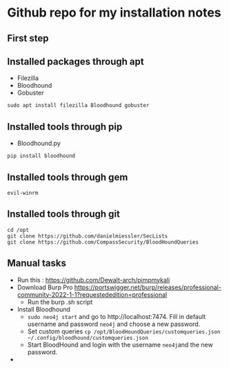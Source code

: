# Github repo for my installation notes

## First step


## Installed packages through apt
- Filezilla
- Bloodhound
- Gobuster
```
sudo apt install filezilla Bloodhound gobuster
```

## Installed tools through pip
- Bloodhound.py
```
pip install bloodhound
```

## Installed tools through gem
```
evil-winrm
```

## Installed tools through git
```
cd /opt
git clone https://github.com/danielmiessler/SecLists
git clone https://github.com/CompassSecurity/BloodHoundQueries
```


## Manual tasks
- Run this : https://github.com/Dewalt-arch/pimpmykali
- Download Burp Pro https://portswigger.net/burp/releases/professional-community-2022-1-1?requestededition=professional
  - Run the burp .sh script
- Install Bloodhound
  - ```sudo neo4j start``` and go to http://localhost:7474. Fill in default username and password ```neo4j``` and choose a new password.
  - Set custom queries ```cp /opt/BloodHoundQueries/customqueries.json ~/.config/bloodhound/customqueries.json```
  - Start BloodHound and login with the username ```neo4j```and the new password.
- 
